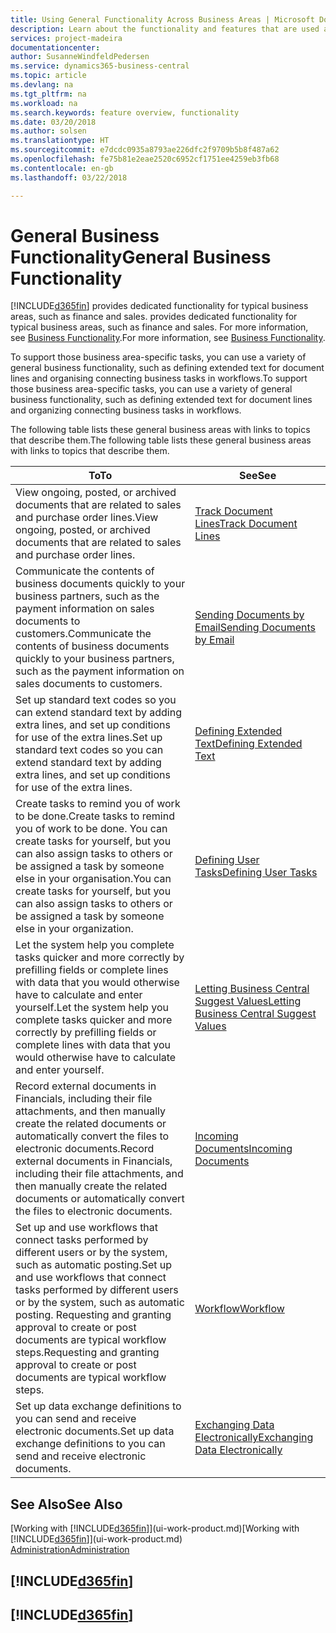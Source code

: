 ```yaml
---
title: Using General Functionality Across Business Areas | Microsoft Docs
description: Learn about the functionality and features that are used across business areas in Business Central .
services: project-madeira
documentationcenter: 
author: SusanneWindfeldPedersen
ms.service: dynamics365-business-central
ms.topic: article
ms.devlang: na
ms.tgt_pltfrm: na
ms.workload: na
ms.search.keywords: feature overview, functionality
ms.date: 03/20/2018
ms.author: solsen
ms.translationtype: HT
ms.sourcegitcommit: e7dcdc0935a8793ae226dfc2f9709b5b8f487a62
ms.openlocfilehash: fe75b81e2eae2520c6952cf1751ee4259eb3fb68
ms.contentlocale: en-gb
ms.lasthandoff: 03/22/2018

---
```

# <a name="general-business-functionality"></a><span data-ttu-id="3a845-103">General Business Functionality</span><span class="sxs-lookup"><span data-stu-id="3a845-103">General Business Functionality</span></span>
[!INCLUDE[d365fin](includes/d365fin_md.md)]<span data-ttu-id="3a845-104"> provides dedicated functionality for typical business areas, such as finance and sales.</span><span class="sxs-lookup"><span data-stu-id="3a845-104"> provides dedicated functionality for typical business areas, such as finance and sales.</span></span> <span data-ttu-id="3a845-105">For more information, see [Business Functionality](across-business-functionality.md).</span><span class="sxs-lookup"><span data-stu-id="3a845-105">For more information, see [Business Functionality](across-business-functionality.md).</span></span>

<span data-ttu-id="3a845-106">To support those business area-specific tasks, you can use a variety of general business functionality, such as defining extended text for document lines and organising connecting business tasks in workflows.</span><span class="sxs-lookup"><span data-stu-id="3a845-106">To support those business area-specific tasks, you can use a variety of general business functionality, such as defining extended text for document lines and organizing connecting business tasks in workflows.</span></span>

<span data-ttu-id="3a845-107">The following table lists these general business areas with links to topics that describe them.</span><span class="sxs-lookup"><span data-stu-id="3a845-107">The following table lists these general business areas with links to topics that describe them.</span></span>

| <span data-ttu-id="3a845-108">To</span><span class="sxs-lookup"><span data-stu-id="3a845-108">To</span></span> | <span data-ttu-id="3a845-109">See</span><span class="sxs-lookup"><span data-stu-id="3a845-109">See</span></span> |
| --- | --- |
|<span data-ttu-id="3a845-110">View ongoing, posted, or archived documents that are related to sales and purchase order lines.</span><span class="sxs-lookup"><span data-stu-id="3a845-110">View ongoing, posted, or archived documents that are related to sales and purchase order lines.</span></span>|[<span data-ttu-id="3a845-111">Track Document Lines</span><span class="sxs-lookup"><span data-stu-id="3a845-111">Track Document Lines</span></span>](across-how-to-track-document-lines.md)|
| <span data-ttu-id="3a845-112">Communicate the contents of business documents quickly to your business partners, such as the payment information on sales documents to customers.</span><span class="sxs-lookup"><span data-stu-id="3a845-112">Communicate the contents of business documents quickly to your business partners, such as the payment information on sales documents to customers.</span></span> |[<span data-ttu-id="3a845-113">Sending Documents by Email</span><span class="sxs-lookup"><span data-stu-id="3a845-113">Sending Documents by Email</span></span>](ui-how-send-documents-email.md) |
| <span data-ttu-id="3a845-114">Set up standard text codes so you can extend standard text by adding extra lines, and set up conditions for use of the extra lines.</span><span class="sxs-lookup"><span data-stu-id="3a845-114">Set up standard text codes so you can extend standard text by adding extra lines, and set up conditions for use of the extra lines.</span></span> |[<span data-ttu-id="3a845-115">Defining Extended Text</span><span class="sxs-lookup"><span data-stu-id="3a845-115">Defining Extended Text</span></span>](ui-how-define-ext-text.md) |
|<span data-ttu-id="3a845-116">Create tasks to remind you of work to be done.</span><span class="sxs-lookup"><span data-stu-id="3a845-116">Create tasks to remind you of work to be done.</span></span> <span data-ttu-id="3a845-117">You can create tasks for yourself, but you can also assign tasks to others or be assigned a task by someone else in your organisation.</span><span class="sxs-lookup"><span data-stu-id="3a845-117">You can create tasks for yourself, but you can also assign tasks to others or be assigned a task by someone else in your organization.</span></span>|[<span data-ttu-id="3a845-118">Defining User Tasks</span><span class="sxs-lookup"><span data-stu-id="3a845-118">Defining User Tasks</span></span>](across-user-tasks.md)|
|<span data-ttu-id="3a845-119">Let the system help you complete tasks quicker and more correctly by prefilling fields or complete lines with data that you would otherwise have to calculate and enter yourself.</span><span class="sxs-lookup"><span data-stu-id="3a845-119">Let the system help you complete tasks quicker and more correctly by prefilling fields or complete lines with data that you would otherwise have to calculate and enter yourself.</span></span>|[<span data-ttu-id="3a845-120">Letting Business Central Suggest Values</span><span class="sxs-lookup"><span data-stu-id="3a845-120">Letting Business Central Suggest Values</span></span>](ui-let-system-suggest-values.md)|
|<span data-ttu-id="3a845-121">Record external documents in Financials, including their file attachments, and then manually create the related documents or automatically convert the files to electronic documents.</span><span class="sxs-lookup"><span data-stu-id="3a845-121">Record external documents in Financials, including their file attachments, and then manually create the related documents or automatically convert the files to electronic documents.</span></span>|[<span data-ttu-id="3a845-122">Incoming Documents</span><span class="sxs-lookup"><span data-stu-id="3a845-122">Incoming Documents</span></span>](across-income-documents.md)|
|<span data-ttu-id="3a845-123">Set up and use workflows that connect tasks performed by different users or by the system, such as automatic posting.</span><span class="sxs-lookup"><span data-stu-id="3a845-123">Set up and use workflows that connect tasks performed by different users or by the system, such as automatic posting.</span></span> <span data-ttu-id="3a845-124">Requesting and granting approval to create or post documents are typical workflow steps.</span><span class="sxs-lookup"><span data-stu-id="3a845-124">Requesting and granting approval to create or post documents are typical workflow steps.</span></span>|[<span data-ttu-id="3a845-125">Workflow</span><span class="sxs-lookup"><span data-stu-id="3a845-125">Workflow</span></span>](across-workflow.md)|
| <span data-ttu-id="3a845-126">Set up data exchange definitions to you can send and receive electronic documents.</span><span class="sxs-lookup"><span data-stu-id="3a845-126">Set up data exchange definitions to you can send and receive electronic documents.</span></span> |[<span data-ttu-id="3a845-127">Exchanging Data Electronically</span><span class="sxs-lookup"><span data-stu-id="3a845-127">Exchanging Data Electronically</span></span>](across-data-exchange.md) |

## <a name="see-also"></a><span data-ttu-id="3a845-128">See Also</span><span class="sxs-lookup"><span data-stu-id="3a845-128">See Also</span></span>
<span data-ttu-id="3a845-129">[Working with [!INCLUDE[d365fin](includes/d365fin_md.md)]](ui-work-product.md)</span><span class="sxs-lookup"><span data-stu-id="3a845-129">[Working with [!INCLUDE[d365fin](includes/d365fin_md.md)]](ui-work-product.md)</span></span>  
[<span data-ttu-id="3a845-130">Administration</span><span class="sxs-lookup"><span data-stu-id="3a845-130">Administration</span></span>](admin-setup-and-administration.md)

## [!INCLUDE[d365fin](includes/free_trial_md.md)]  
## [!INCLUDE[d365fin](includes/training_link_md.md)]

